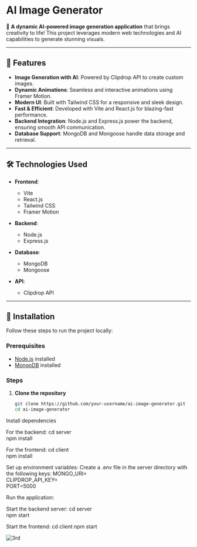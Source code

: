# AI Image Generator  
                            
🎨 **A dynamic AI-powered image generation application** that brings creativity to life! This project leverages modern web technologies and AI capabilities to generate stunning visuals.  
                
---                                                                    
## 🚀 Features                                                                                                      
- **Image Generation with AI**: Powered by Clipdrop API to create custom images.                                                                                                           
- **Dynamic Animations**: Seamless and interactive animations using Framer Motion.                                                                                                                                                                
- **Modern UI**: Built with Tailwind CSS for a responsive and sleek design.                                                                                                                                      
- **Fast & Efficient**: Developed with Vite and React.js for blazing-fast performance.                                                                                         
- **Backend Integration**: Node.js and Express.js power the backend, ensuring smooth API communication.                                                                  
- **Database Support**: MongoDB and Mongoose handle data storage and retrieval.                                                                                                    

---
                                                                
## 🛠️ Technologies Used  
                                                        
- **Frontend**:               
  - Vite  
  - React.js                                                        
  - Tailwind CSS  
  - Framer Motion  

- **Backend**:  
  - Node.js  
  - Express.js  

- **Database**:  
  - MongoDB  
  - Mongoose  

- **API**:  
  - Clipdrop API  

---

## 🌟 Installation  

Follow these steps to run the project locally:  

### Prerequisites  
- [Node.js](https://nodejs.org/) installed  
- [MongoDB](https://www.mongodb.com/) installed  

### Steps  
1. **Clone the repository**  
   ```bash  
   git clone https://github.com/your-username/ai-image-generator.git  
   cd ai-image-generator  

Install dependencies

For the backend:
cd server  
npm install  

For the frontend:
cd client  
npm install  

Set up environment variables:
Create a .env file in the server directory with the following keys:
MONGO_URI=<your-mongodb-uri>  
CLIPDROP_API_KEY=<your-clipdrop-api-key>  
PORT=5000  

Run the application:

Start the backend server:
cd server  
npm start  

Start the frontend:
cd client
npm start

![3rd](https://github.com/user-attachments/assets/238d4094-53bb-40bd-821c-91e8bba209f1)

